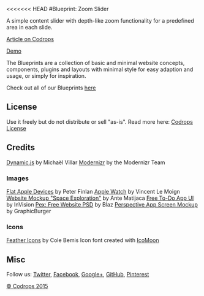 <<<<<<< HEAD
#Blueprint: Zoom Slider

A simple content slider with depth-like zoom functionality for a predefined area in each slide.

[Article on Codrops](http://tympanus.net/codrops/?p=24330)

[Demo](http://tympanus.net/Blueprints/ZoomSlider/)

The Blueprints are a collection of basic and minimal website concepts, components, plugins and layouts with minimal style for easy adaption and usage, or simply for inspiration.

Check out all of our Blueprints [here](http://tympanus.net/codrops/category/blueprints/)

## License

Use it freely but do not distribute or sell "as-is". Read more here: [Codrops License](http://tympanus.net/codrops/licensing/)

## Credits

[Dynamic.js](http://dynamicsjs.com/) by Michaël Villar
[Modernizr](http://modernizr.com/) by the Modernizr Team

### Images

[Flat Apple Devices](http://drbl.in/jsoj) by Peter Finlan
[Apple Watch](http://drbl.in/mNVE) by Vincent Le Moign
[Website Mockup "Space Exploration"](http://drbl.in/oMJD) by Ante Matijaca
[Free To-Do App UI](http://www.invisionapp.com/do/sketchappsources) by InVision
[Pex: Free Website PSD](http://blazrobar.com/2015/free-psd-website-templates/pex-a-free-website-home-page-photoshop-psd/) by Blaz
[Perspective App Screen Mockup](http://graphicburger.com/perspective-app-screens-mock-up/) by GraphicBurger

### Icons

[Feather Icons](https://gumroad.com/l/feather) by Cole Bemis
Icon font created with [IcoMoon](https://icomoon.io)

## Misc

Follow us: [Twitter](http://www.twitter.com/codrops), [Facebook](http://www.facebook.com/pages/Codrops/159107397912), [Google+](https://plus.google.com/101095823814290637419), [GitHub](https://github.com/codrops), [Pinterest](http://www.pinterest.com/codrops/)

[© Codrops 2015](http://www.codrops.com)
